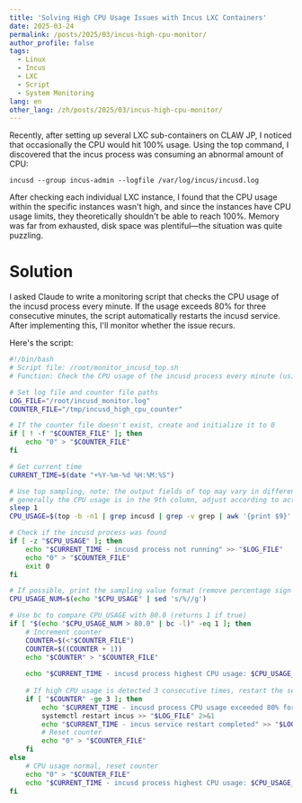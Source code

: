 ```yaml
---
title: 'Solving High CPU Usage Issues with Incus LXC Containers'
date: 2025-03-24
permalink: /posts/2025/03/incus-high-cpu-monitor/
author_profile: false
tags:
  - Linux
  - Incus
  - LXC
  - Script
  - System Monitoring
lang: en
other_lang: /zh/posts/2025/03/incus-high-cpu-monitor/
---
```


Recently, after setting up several LXC sub-containers on CLAW JP, I noticed that occasionally the CPU would hit 100% usage. Using the top command, I discovered that the incus process was consuming an abnormal amount of CPU:
```
incusd --group incus-admin --logfile /var/log/incus/incusd.log
```

After checking each individual LXC instance, I found that the CPU usage within the specific instances wasn't high, and since the instances have CPU usage limits, they theoretically shouldn't be able to reach 100%. Memory was far from exhausted, disk space was plentiful—the situation was quite puzzling.

# Solution

I asked Claude to write a monitoring script that checks the CPU usage of the incusd process every minute. If the usage exceeds 80% for three consecutive minutes, the script automatically restarts the incusd service. After implementing this, I'll monitor whether the issue recurs.

Here's the script:

```bash
#!/bin/bash
# Script file: /root/monitor_incusd_top.sh
# Function: Check the CPU usage of the incusd process every minute (using top sampling), and restart the service if it exceeds 80% for 3 consecutive minutes

# Set log file and counter file paths
LOG_FILE="/root/incusd_monitor.log"
COUNTER_FILE="/tmp/incusd_high_cpu_counter"

# If the counter file doesn't exist, create and initialize it to 0
if [ ! -f "$COUNTER_FILE" ]; then
    echo "0" > "$COUNTER_FILE"
fi

# Get current time
CURRENT_TIME=$(date "+%Y-%m-%d %H:%M:%S")

# Use top sampling, note: the output fields of top may vary in different systems, 
# generally the CPU usage is in the 9th column, adjust according to actual situation
sleep 1
CPU_USAGE=$(top -b -n1 | grep incusd | grep -v grep | awk '{print $9}' | sort -nr | head -n 1)

# Check if the incusd process was found
if [ -z "$CPU_USAGE" ]; then
    echo "$CURRENT_TIME - incusd process not running" >> "$LOG_FILE"
    echo "0" > "$COUNTER_FILE"
    exit 0
fi

# If possible, print the sampling value format (remove percentage sign if present)
CPU_USAGE_NUM=$(echo "$CPU_USAGE" | sed 's/%//g')

# Use bc to compare CPU_USAGE with 80.0 (returns 1 if true)
if [ "$(echo "$CPU_USAGE_NUM > 80.0" | bc -l)" -eq 1 ]; then
    # Increment counter
    COUNTER=$(<"$COUNTER_FILE")
    COUNTER=$((COUNTER + 1))
    echo "$COUNTER" > "$COUNTER_FILE"
    
    echo "$CURRENT_TIME - incusd process highest CPU usage: $CPU_USAGE_NUM%, counter: $COUNTER" >> "$LOG_FILE"
    
    # If high CPU usage is detected 3 consecutive times, restart the service
    if [ "$COUNTER" -ge 3 ]; then
        echo "$CURRENT_TIME - incusd process CPU usage exceeded 80% for 3 consecutive minutes, restarting service..." >> "$LOG_FILE"
        systemctl restart incus >> "$LOG_FILE" 2>&1
        echo "$CURRENT_TIME - incus service restart completed" >> "$LOG_FILE"
        # Reset counter
        echo "0" > "$COUNTER_FILE"
    fi
else
    # CPU usage normal, reset counter
    echo "0" > "$COUNTER_FILE"
    echo "$CURRENT_TIME - incusd process highest CPU usage: $CPU_USAGE_NUM%, status normal" >> "$LOG_FILE"
fi
```
